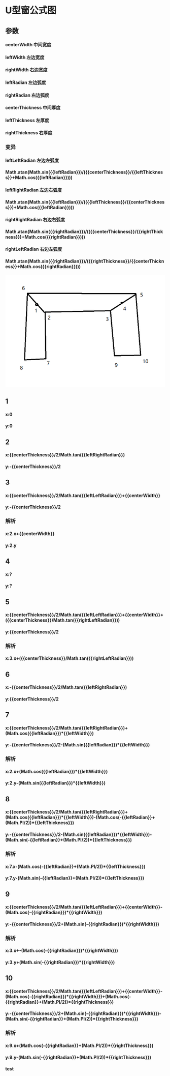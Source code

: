 # U型窗公式图
## 参数
#### centerWidth 中间宽度
#### leftWidth 左边宽度
#### rightWidth 右边宽度
#### leftRadian 左边弧度
#### rightRadian 右边弧度
#### centerThickness 中间厚度
#### leftThickness 左厚度
#### rightThickness 右厚度
### 变异
#### leftLeftRadian 左边左弧度
#### Math.atan(Math.sin({{leftRadian}})/({{centerThickness}}/{{leftThickness}}+Math.cos({{leftRadian}})))
#### leftRightRadian 左边右弧度
#### Math.atan(Math.sin({{leftRadian}})/(({{leftThickness}}/{{centerThickness}})+Math.cos({{leftRadian}})))
#### rightRightRadian 右边右弧度
#### Math.atan(Math.sin({{rightRadian}})/(({{centerThickness}}/{{rightThickness}})+Math.cos({{rightRadian}})))
#### rightLeftRadian 右边左弧度
#### Math.atan(Math.sin({{rightRadian}})/({{rightThickness}}/{{centerThickness}}+Math.cos({{rightRadian}})))
![](uwin/2018-12-11-11-19-51.png)
## 1
#### x:0
#### y:0
## 2
#### x:{{centerThickness}}/2/Math.tan({{leftRightRadian}})
#### y:-{{centerThickness}}/2
## 3
#### x:{{centerThickness}}/2/Math.tan({{leftLeftRadian}})+{{centerWidth}}
#### y:-{{centerThickness}}/2
### 解析
#### x:2.x+{{centerWidth}}
#### y:2.y
## 4
#### x:?
#### y:?
## 5
#### x:{{centerThickness}}/2/Math.tan({{leftLeftRadian}})+{{centerWidth}}+({{centerThickness}}/Math.tan({{rightLeftRadian}}))
#### y:{{centerThickness}}/2
### 解析
#### x:3.x+({{centerThickness}}/Math.tan({{rightLeftRadian}}))
## 6
#### x:-{{centerThickness}}/2/Math.tan({{leftRightRadian}})
#### y:{{centerThickness}}/2
## 7
#### x:{{centerThickness}}/2/Math.tan({{leftRightRadian}})+(Math.cos({{leftRadian}})\*{{leftWidth}})
#### y:-{{centerThickness}}/2-(Math.sin({{leftRadian}})\*{{leftWidth}})
### 解析
#### x:2.x+(Math.cos({{leftRadian}})\*{{leftWidth}})
#### y:2.y-(Math.sin({{leftRadian}})\*{{leftWidth}})
## 8
#### x:{{centerThickness}}/2/Math.tan({{leftRightRadian}})+(Math.cos({{leftRadian}})\*{{leftWidth}})-(Math.cos(-{{leftRadian}}+(Math.PI/2))\*{{leftThickness}})
#### y:-{{centerThickness}}/2-(Math.sin({{leftRadian}})\*{{leftWidth}})-(Math.sin(-{{leftRadian}}+(Math.PI/2))\*{{leftThickness}})
### 解析
#### x:7.x-(Math.cos(-{{leftRadian}}+(Math.PI/2))\*{{leftThickness}})
#### y:7.y-(Math.sin(-{{leftRadian}}+(Math.PI/2))\*{{leftThickness}})
## 9
#### x:{{centerThickness}}/2/Math.tan({{leftLeftRadian}})+{{centerWidth}}-(Math.cos(-{{rightRadian}})\*{{rightWidth}})
#### y:-{{centerThickness}}/2+(Math.sin(-{{rightRadian}})\*{{rightWidth}})
### 解析
#### x:3.x+-(Math.cos(-{{rightRadian}})\*{{rightWidth}})
#### y:3.y+(Math.sin(-{{rightRadian}})\*{{rightWidth}})
## 10
#### x:{{centerThickness}}/2/Math.tan({{leftLeftRadian}})+{{centerWidth}}-(Math.cos(-{{rightRadian}})\*{{rightWidth}})+(Math.cos(-{{rightRadian}}+(Math.PI/2))\*{{rightThickness}})
#### y:-{{centerThickness}}/2+(Math.sin(-{{rightRadian}})\*{{rightWidth}})-(Math.sin(-{{rightRadian}}+(Math.PI/2))\*{{rightThickness}})
### 解析
#### x:9.x+(Math.cos(-{{rightRadian}}+(Math.PI/2))\*{{rightThickness}})
#### y:9.y-(Math.sin(-{{rightRadian}}+(Math.PI/2))\*{{rightThickness}})
#### test